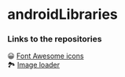 # androidLibraries

### Links to the repositories
😀 [Font Awesome icons](https://github.com/ravi8x/Android-Font-Awesome) <br>
🏞️ [Image loader](https://coil-kt.github.io/coil/compose/)
